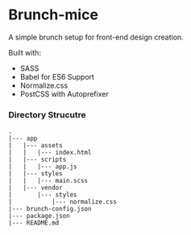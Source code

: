# Brunch-mice

A simple brunch setup for front-end design creation.

Built with:
  - SASS
  - Babel for ES6 Support
  - Normalize.css
  - PostCSS with Autoprefixer


### Directory Strucutre

    .
    |--- app
    |   |--- assets
    |   |   |--- index.html
    |   |--- scripts
    |   |   |--- app.js
    |   |--- styles
    |   |   |--- main.scss
    |   |--- vendor
    |       |--- styles
    |           |--- normalize.css
    |--- brunch-config.json
    |--- package.json
    |--- README.md